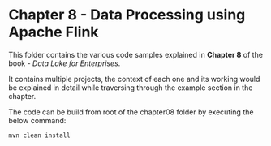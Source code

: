 # Chapter 8 - Data Processing using Apache Flink

This folder contains the various code samples explained in **Chapter 8** of the book - *Data Lake for Enterprises*. 

It contains multiple projects, the context of each one and its working would be explained in detail while traversing through the example section in the chapter.  

The code can be build from root of the chapter08 folder by executing the below command:  

`mvn clean install`
